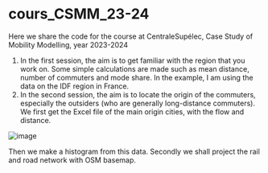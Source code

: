 # cours_CSMM_23-24
Here we share the code for the course at CentraleSupélec, Case Study of Mobility Modelling, year 2023-2024
1. In the first session, the aim is to get familiar with the region that you work on. Some simple calculations are made  such as mean distance, number of commuters and mode share. In the example, I am using the data on the IDF region in France.
2. In the second session, the aim is to locate the origin of the commuters, especially the outsiders (who are generally long-distance commuters). We first get the Excel file of the main origin cities, with the flow and distance.

![image](https://github.com/liangkangenpc/cours_CSMM_23-24/assets/82210230/dad3f254-a32e-471d-8c44-3ac7b68fb431)

Then we make a histogram from this data. Secondly we shall project the rail and road network with OSM basemap. 
